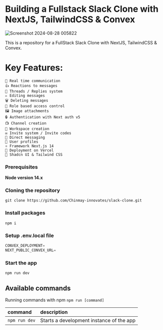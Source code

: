 # Building a Fullstack Slack Clone with NextJS, TailwindCSS & Convex

![Screenshot 2024-08-28 005822](https://github.com/user-attachments/assets/11dc7551-178b-44fe-bc7c-4670fb72cf47)

This is a repository for a FullStack Slack Clone with NextJS, TailwindCSS & Convex.

<h1>Key Features:</h1>

```shell
📡 Real time communication
👍 Reactions to messages
🧵 Threads / Replies system
✏️ Editing messages
🗑️ Deleting messages
🔐 Role based access control
🖼️ Image attachments
🔒 Authentication with Next auth v5
📺 Channel creation
🏢 Workspace creation
✉️ Invite system / Invite codes
💬 Direct messaging
👥 User profiles
⚛️ Framework Next.js 14
🚀 Deployment on Vercel
🎨 Shadcn UI & Tailwind CSS
```

### Prerequisites

**Node version 14.x**

### Cloning the repository

```shell
git clone https://github.com/Chinmay-innovates/slack-clone.git
```

### Install packages

```shell
npm i
```

### Setup .env.local file

```js
CONVEX_DEPLOYMENT=
NEXT_PUBLIC_CONVEX_URL=
```

### Start the app

```shell
npm run dev
```

## Available commands

Running commands with npm `npm run [command]`

| command       | description                              |
| :------------ | :--------------------------------------- |
| `npm run dev` | Starts a development instance of the app |
